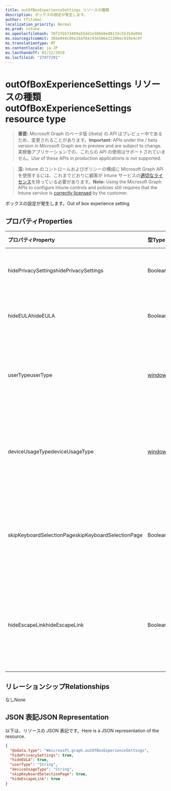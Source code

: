 ```yaml
---
title: outOfBoxExperienceSettings リソースの種類
description: ボックスの設定が発生します。
author: tfitzmac
localization_priority: Normal
ms.prod: intune
ms.openlocfilehash: 70f1fb573409a55dd1e586b8e88133c5535de894
ms.sourcegitcommit: 36be044c89a19af84c93e586e22200ec919e4c9f
ms.translationtype: MT
ms.contentlocale: ja-JP
ms.lasthandoff: 01/12/2019
ms.locfileid: "27977291"
---
```

# <a name="outofboxexperiencesettings-resource-type"></a><span data-ttu-id="5a461-103">outOfBoxExperienceSettings リソースの種類</span><span class="sxs-lookup"><span data-stu-id="5a461-103">outOfBoxExperienceSettings resource type</span></span>

> <span data-ttu-id="5a461-104">**重要:** Microsoft Graph のベータ版 (/beta) の API はプレビュー中であるため、変更されることがあります。</span><span class="sxs-lookup"><span data-stu-id="5a461-104">**Important:** APIs under the / beta version in Microsoft Graph are in preview and are subject to change.</span></span> <span data-ttu-id="5a461-105">実稼働アプリケーションでの、これらの API の使用はサポートされていません。</span><span class="sxs-lookup"><span data-stu-id="5a461-105">Use of these APIs in production applications is not supported.</span></span>

> <span data-ttu-id="5a461-106">**注:** Intune のコントロールおよびポリシーの構成に Microsoft Graph API を使用するには、これまでどおりに顧客が Intune サービスの[適切なライセンス](https://go.microsoft.com/fwlink/?linkid=839381)を持っている必要があります。</span><span class="sxs-lookup"><span data-stu-id="5a461-106">**Note:** Using the Microsoft Graph APIs to configure Intune controls and policies still requires that the Intune service is [correctly licensed](https://go.microsoft.com/fwlink/?linkid=839381) by the customer.</span></span>

<span data-ttu-id="5a461-107">ボックスの設定が発生します。</span><span class="sxs-lookup"><span data-stu-id="5a461-107">Out of box experience setting</span></span>
## <a name="properties"></a><span data-ttu-id="5a461-108">プロパティ</span><span class="sxs-lookup"><span data-stu-id="5a461-108">Properties</span></span>
|<span data-ttu-id="5a461-109">プロパティ</span><span class="sxs-lookup"><span data-stu-id="5a461-109">Property</span></span>|<span data-ttu-id="5a461-110">型</span><span class="sxs-lookup"><span data-stu-id="5a461-110">Type</span></span>|<span data-ttu-id="5a461-111">説明</span><span class="sxs-lookup"><span data-stu-id="5a461-111">Description</span></span>|
|:---|:---|:---|
|<span data-ttu-id="5a461-112">hidePrivacySettings</span><span class="sxs-lookup"><span data-stu-id="5a461-112">hidePrivacySettings</span></span>|<span data-ttu-id="5a461-113">Boolean</span><span class="sxs-lookup"><span data-stu-id="5a461-113">Boolean</span></span>|<span data-ttu-id="5a461-114">ユーザーのプライバシー設定の表示と非表示を切り替える</span><span class="sxs-lookup"><span data-stu-id="5a461-114">Show or hide privacy settings to user</span></span>|
|<span data-ttu-id="5a461-115">hideEULA</span><span class="sxs-lookup"><span data-stu-id="5a461-115">hideEULA</span></span>|<span data-ttu-id="5a461-116">Boolean</span><span class="sxs-lookup"><span data-stu-id="5a461-116">Boolean</span></span>|<span data-ttu-id="5a461-117">ユーザーに使用許諾契約書の表示と非表示を切り替える</span><span class="sxs-lookup"><span data-stu-id="5a461-117">Show or hide EULA to user</span></span>|
|<span data-ttu-id="5a461-118">userType</span><span class="sxs-lookup"><span data-stu-id="5a461-118">userType</span></span>|[<span data-ttu-id="5a461-119">windowsUserType</span><span class="sxs-lookup"><span data-stu-id="5a461-119">windowsUserType</span></span>](../resources/intune-enrollment-windowsusertype.md)|<span data-ttu-id="5a461-120">ユーザーの種類です。</span><span class="sxs-lookup"><span data-stu-id="5a461-120">Type of user.</span></span> <span data-ttu-id="5a461-121">使用可能な値は、`administrator`、`standard` です。</span><span class="sxs-lookup"><span data-stu-id="5a461-121">Possible values are: `administrator`, `standard`.</span></span>|
|<span data-ttu-id="5a461-122">deviceUsageType</span><span class="sxs-lookup"><span data-stu-id="5a461-122">deviceUsageType</span></span>|[<span data-ttu-id="5a461-123">windowsDeviceUsageType</span><span class="sxs-lookup"><span data-stu-id="5a461-123">windowsDeviceUsageType</span></span>](../resources/intune-enrollment-windowsdeviceusagetype.md)|<span data-ttu-id="5a461-124">AAD の結合の認証の種類です。</span><span class="sxs-lookup"><span data-stu-id="5a461-124">AAD join authentication type.</span></span> <span data-ttu-id="5a461-125">使用可能な値は、`singleUser`、`shared` です。</span><span class="sxs-lookup"><span data-stu-id="5a461-125">Possible values are: `singleUser`, `shared`.</span></span>|
|<span data-ttu-id="5a461-126">skipKeyboardSelectionPage</span><span class="sxs-lookup"><span data-stu-id="5a461-126">skipKeyboardSelectionPage</span></span>|<span data-ttu-id="5a461-127">Boolean</span><span class="sxs-lookup"><span data-stu-id="5a461-127">Boolean</span></span>|<span data-ttu-id="5a461-128">かどうか、セット、キーボードの選択をスキップするページの言語と地域が設定されている場合</span><span class="sxs-lookup"><span data-stu-id="5a461-128">If set, then skip the keyboard selection page if Language and Region are set</span></span>|
|<span data-ttu-id="5a461-129">hideEscapeLink</span><span class="sxs-lookup"><span data-stu-id="5a461-129">hideEscapeLink</span></span>|<span data-ttu-id="5a461-130">Boolean</span><span class="sxs-lookup"><span data-stu-id="5a461-130">Boolean</span></span>|<span data-ttu-id="5a461-131">ユーザーでは、true に設定を別のアカウントでのサインインの会社経由で起動できない場合</span><span class="sxs-lookup"><span data-stu-id="5a461-131">If set to true, then the user can't start over with different account, on company sign-in</span></span>|

## <a name="relationships"></a><span data-ttu-id="5a461-132">リレーションシップ</span><span class="sxs-lookup"><span data-stu-id="5a461-132">Relationships</span></span>
<span data-ttu-id="5a461-133">なし</span><span class="sxs-lookup"><span data-stu-id="5a461-133">None</span></span>
## <a name="json-representation"></a><span data-ttu-id="5a461-134">JSON 表記</span><span class="sxs-lookup"><span data-stu-id="5a461-134">JSON Representation</span></span>
<span data-ttu-id="5a461-135">以下は、リソースの JSON 表記です。</span><span class="sxs-lookup"><span data-stu-id="5a461-135">Here is a JSON representation of the resource.</span></span>
<!-- {
  "blockType": "resource",
  "@odata.type": "microsoft.graph.outOfBoxExperienceSettings"
}
-->
``` json
{
  "@odata.type": "#microsoft.graph.outOfBoxExperienceSettings",
  "hidePrivacySettings": true,
  "hideEULA": true,
  "userType": "String",
  "deviceUsageType": "String",
  "skipKeyboardSelectionPage": true,
  "hideEscapeLink": true
}
```





